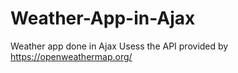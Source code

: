 # Weather-App-in-Ajax
Weather app done in Ajax
Usess the API provided by https://openweathermap.org/
